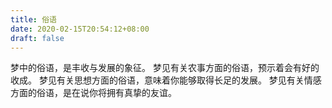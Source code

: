```yaml
---
title: 俗语
date: 2020-02-15T20:54:12+08:00
draft: false
---
```


梦中的俗语，是丰收与发展的象征。
梦见有关农事方面的俗语，预示着会有好的收成。
梦见有关思想方面的俗语，意味着你能够取得长足的发展。
梦见有关情感方面的俗语，是在说你将拥有真挚的友谊。
